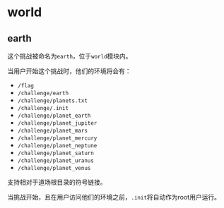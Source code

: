 # world
## earth

这个挑战被命名为`earth`，位于`world`模块内。

当用户开始这个挑战时，他们的环境将会有：
- `/flag`
- `/challenge/earth`
- `/challenge/planets.txt`
- `/challenge/.init`
- `/challenge/planet_earth`
- `/challenge/planet_jupiter`
- `/challenge/planet_mars`
- `/challenge/planet_mercury`
- `/challenge/planet_neptune`
- `/challenge/planet_saturn`
- `/challenge/planet_uranus`
- `/challenge/planet_venus`

支持相对于道场根目录的符号链接。

当挑战开始，且在用户访问他们的环境之前，`.init`将自动作为root用户运行。

